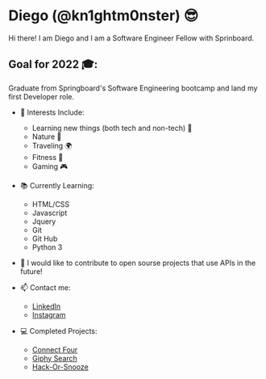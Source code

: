 
# Diego (@kn1ghtm0nster) 😎
  
  Hi there! I am Diego and I am a Software Engineer Fellow with Sprinboard.

## Goal for 2022 🎓:
Graduate from Springboard's Software Engineering bootcamp and land my first Developer role.


- 👀 Interests Include:
  * Learning new things (both tech and non-tech) 📖
  * Nature 🌳
  * Traveling 🌍
  * Fitness 💪
  * Gaming 🎮

- 📚 Currently Learning:
  * HTML/CSS
  * Javascript
  * Jquery
  * Git
  * Git Hub
  * Python 3

- 📎 I would like to contribute to open sourse projects that use APIs in the future!

- 📫 Contact me:
  * [LinkedIn](https://www.linkedin.com/in/diegoquintanilla/)
  * [Instagram](https://www.instagram.com/mrquintanillaforreal/)

- 💻 Completed Projects:
  * [Connect Four](https://github.com/kn1ghtm0nster/connect-four)
  * [Giphy Search](https://github.com/kn1ghtm0nster/giphy-app)
  * [Hack-Or-Snooze](https://kn1ghtm0nster.github.io/hack-or-snooze/)
